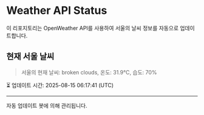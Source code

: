 
# Weather API Status

이 리포지토리는 OpenWeather API를 사용하여 서울의 날씨 정보를 자동으로 업데이트합니다.

## 현재 서울 날씨
> 서울의 현재 날씨: broken clouds, 온도: 31.9°C, 습도: 70%

⏳ 업데이트 시간: 2025-08-15 06:17:41 (UTC)

---
자동 업데이트 봇에 의해 관리됩니다.
